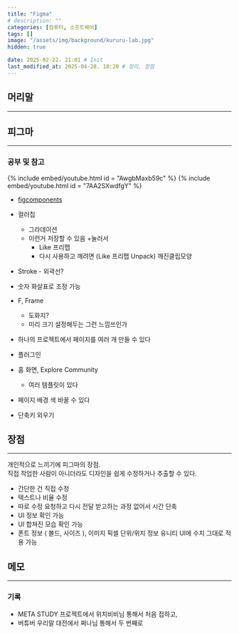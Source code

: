 ```yaml
---
title: "Figma"
# description: ""
categories: [컴퓨터, 소프트웨어]
tags: []
image: "/assets/img/background/kururu-lab.jpg"
hidden: true

date: 2025-02-22. 21:01 # Init
last_modified_at: 2025-04-28. 18:20 # 정리, 장점
---
```


## 머리말

---

## 피그마

---

### 공부 및 참고

{% include embed/youtube.html id = "AwgbMaxb59c" %}
{% include embed/youtube.html id = "7AA2SXwdfgY" %}

- [figcomponents](https://www.figcomponents.com/)

- 컬러칩
  - 그라데이션
  - 이런거 저장할 수 있음 \+눌러서
    - Like 프리팹
    - 다시 사용하고 깨려면 (Like 프리팹 Unpack) 깨진클립모양
- Stroke - 외곽선?
- 숫자 화살표로 조정 가능
- F, Frame
  - 도화지?
  - 미리 크기 설정해두는 그런 느낌쓰인가
- 하나의 프로젝트에서 페이지를 여러 개 만들 수 있다
- 플러그인
- 홈 화면, Explore Community
  - 여러 템플릿이 있다
- 페이지 배경 색 바꿀 수 있다

- 단축키 외우기

## 장점

---

개인적으로 느끼기에 피그마의 장점.  
직접 작업한 사람이 아니더라도 디자인을 쉽게 수정하거나 추출할 수 있다.  

- 간단한 건 직접 수정
- 텍스트나 비율 수정
- 따로 수정 요청하고 다시 전달 받고하는 과정 없어서 시간 단축
- UI 정보 확인 가능
- UI 합쳐진 모습 확인 가능
- 폰트 정보 ( 볼드, 사이즈 ), 이미지 픽셀 단위/위치 정보 유니티 UI에 수치 그대로 적용 가능

## 메모

---

### 기록

- META STUDY 프로젝트에서 위치비비님 통해서 처음 접하고,
- 버튜버 우리말 대전에서 쩌나님 통해서 두 번째로
